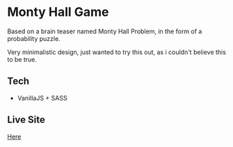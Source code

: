 # Monty Hall Game

Based on a brain teaser named Monty Hall Problem, in the form of a probability puzzle.

Very minimalistic design, just wanted to try this out, as i couldn't believe this to be true.

## Tech

- VanillaJS + SASS

## Live Site

[Here](https://delightful-twilight-e02dba.netlify.app/)
